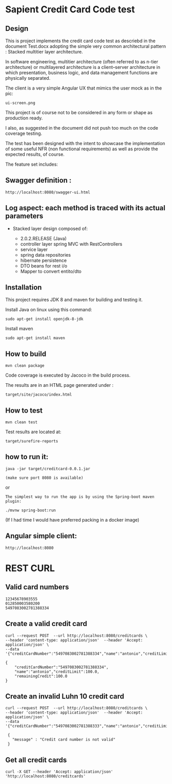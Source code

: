 # Sapient Credit Card Code test 

## Design

This is project implements the credit card code test as descriebd in the document Test.docx adopting 
the simple very common architectural pattern : Stacked multitier layer architecture.

In software engineering, multitier architecture (often referred to as n-tier architecture) or 
multilayered architecture is a client–server architecture in which presentation, business logic, 
and data management functions are physically separated. 

The client is a very simple Angular UX that mimics the user mock as in the pic: 

    ui-screen.png

This project is of course not to be considered in any form or shape as production ready.

I also, as suggested in the document did not push too much on the code coverage testing.

The test has been designed with the intent to showcase the implementation of some useful NFR 
(non functional requirements) as well as provide the expected results, of course.

The feature set includes:

## Swagger definition : 

    http://localhost:8080/swagger-ui.html

## Log aspect: each method is traced with its actual parameters

* Stacked layer design composed of:

    - 2.0.2.RELEASE (Java)
    - controller layer spring MVC with RestControllers
    - service layer
    - spring data repositories
    - hibernate persistence
    - DTO beans for rest i/o
    - Mapper to convert entito/dto

## Installation

This project requires JDK 8 and maven for building and testing it. 

Install Java on linux using this command:

    sudo apt-get install openjdk-8-jdk
    
Install maven    
    
    sudo apt-get install maven
 
## How to build
 
    mvn clean package

Code coverage is executed by Jacoco in the build process. 

The results are in an HTML page generated under :
    
    target/site/jacoco/index.html

## How to test

    mvn clean test
    
Test results are located at:
    
    target/surefire-reports    


## how to run it:

    java -jar target/creditcard-0.0.1.jar
    
    (make sure port 8080 is available)
    
or
    
    The simplest way to run the app is by using the Spring-boot maven plugin:
    
    ./mvnw spring-boot:run
    
(If I had time I would have preferred packing in a docker image)
  
  
## Angular simple client:

    http://localhost:8080 
  
     
# REST CURL

## Valid card numbers

    12345678903555
    012850003580200
    5497083002781388334

## Create a valid credit card

    curl --request POST  --url http://localhost:8080/creditcards \
	--header 'content-type: application/json'  --header 'Accept: application/json' \
	--data '{"creditCardNumber":"5497083002781388334","name":"antonio","creditLimit":100.0}'

    {
        "creditCardNumber":"5497083002781388334",
        "name":"antonio","creditLimit":100.0,
        "remainingCredit":100.0
    }

## Create an invalid Luhn 10 credit card

    curl --request POST  --url http://localhost:8080/creditcards \
	--header 'content-type: application/json'  --header 'Accept: application/json' \
	--data '{"creditCardNumber":"5497083002781388333","name":"antonio","creditLimit":100.0}'
     
     {
       "message" : "Credit card number is not valid"
     }
     
## Get all credit cards

    curl -X GET --header 'Accept: application/json' 'http://localhost:8080/creditcards'   
    
     